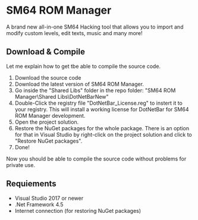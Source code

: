 # SM64 ROM Manager
A brand new all-in-one SM64 Hacking tool that allows you to import and modify custom levels, edit texts, music and many more!

## Download & Compile
Let me explain how to get tbe able to compile the source code.
 1. Download the source code
 2. Download the latest version of SM64 ROM Manager.
 3. Go inside the "Shared Libs" folder in the repo folder: "SM64 ROM Manager\Shared Libs\DotNetBarNew"
 4. Double-Click the registry file "DotNetBar_License.reg" to instert it to your registry.
 This will install a working license for DotNetBar for SM64 ROM Manager development.
 5. Open the project solution.
 6. Restore the NuGet packages for the whole package.
 There is an option for that in Visual Studio by right-click on the project solution and click to "Restore NuGet packages".
 7. Done!

Now you should be able to compile the source code without problems for private use.

## Requiements
 - Visual Studio 2017 or newer
 - .Net Framework 4.5
 - Internet connection (for restoring NuGet packages)

